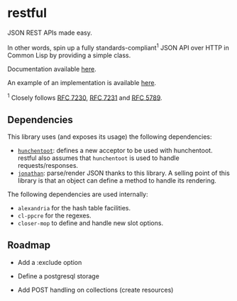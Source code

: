 # restful

JSON REST APIs made easy.

In other words, spin up a fully standards-compliant<sup>1</sup> JSON API over HTTP
in Common Lisp by providing a simple class.

Documentation available [here][0].

An example of an implementation is available [here][4].

<sup>1</sup> Closely follows [RFC 7230][1], [RFC 7231][2] and [RFC 5789][3].

## Dependencies

This library uses (and exposes its usage) the following dependencies:

- [`hunchentoot`][5]: defines a new acceptor to be used with hunchentoot. restful
also assumes that `hunchentoot` is used to handle requests/responses.
- [`jonathan`][6]: parse/render JSON thanks to this library. A selling point
of this library is that an object can define a method to handle its rendering.

The following dependencies are used internally:

- `alexandria` for the hash table facilities.
- `cl-ppcre` for the regexes.
- `closer-mop` to define and handle new slot options.

## Roadmap

- Add a :exclude option
- Define a postgresql storage
- Add POST handling on collections (create resources)


  [0]: http://rawgit.com/Ralt/restful/master/docs/api.html
  [1]: https://tools.ietf.org/html/rfc7230
  [2]: https://tools.ietf.org/html/rfc7231
  [3]: https://tools.ietf.org/html/rfc5789
  [4]: https://github.com/Ralt/restful-blog
  [5]: http://weitz.de/hunchentoot/
  [6]: https://github.com/Rudolph-Miller/jonathan/

